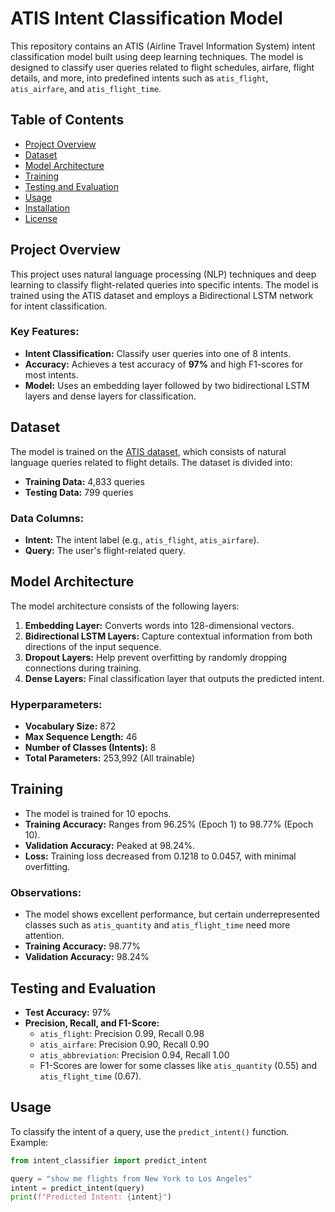 # ATIS Intent Classification Model

This repository contains an ATIS (Airline Travel Information System) intent classification model built using deep learning techniques. The model is designed to classify user queries related to flight schedules, airfare, flight details, and more, into predefined intents such as `atis_flight`, `atis_airfare`, and `atis_flight_time`.

## Table of Contents
- [Project Overview](#project-overview)
- [Dataset](#dataset)
- [Model Architecture](#model-architecture)
- [Training](#training)
- [Testing and Evaluation](#testing-and-evaluation)
- [Usage](#usage)
- [Installation](#installation)
- [License](#license)

## Project Overview

This project uses natural language processing (NLP) techniques and deep learning to classify flight-related queries into specific intents. The model is trained using the ATIS dataset and employs a Bidirectional LSTM network for intent classification.

### Key Features:
- **Intent Classification:** Classify user queries into one of 8 intents.
- **Accuracy:** Achieves a test accuracy of **97%** and high F1-scores for most intents.
- **Model:** Uses an embedding layer followed by two bidirectional LSTM layers and dense layers for classification.

## Dataset

The model is trained on the [ATIS dataset](https://www.kaggle.com/datasets/uciml/atis), which consists of natural language queries related to flight details. The dataset is divided into:
- **Training Data:** 4,833 queries
- **Testing Data:** 799 queries

### Data Columns:
- **Intent:** The intent label (e.g., `atis_flight`, `atis_airfare`).
- **Query:** The user's flight-related query.

## Model Architecture

The model architecture consists of the following layers:
1. **Embedding Layer:** Converts words into 128-dimensional vectors.
2. **Bidirectional LSTM Layers:** Capture contextual information from both directions of the input sequence.
3. **Dropout Layers:** Help prevent overfitting by randomly dropping connections during training.
4. **Dense Layers:** Final classification layer that outputs the predicted intent.

### Hyperparameters:
- **Vocabulary Size:** 872
- **Max Sequence Length:** 46
- **Number of Classes (Intents):** 8
- **Total Parameters:** 253,992 (All trainable)

## Training

- The model is trained for 10 epochs.
- **Training Accuracy:** Ranges from 96.25% (Epoch 1) to 98.77% (Epoch 10).
- **Validation Accuracy:** Peaked at 98.24%.
- **Loss:** Training loss decreased from 0.1218 to 0.0457, with minimal overfitting.

### Observations:
- The model shows excellent performance, but certain underrepresented classes such as `atis_quantity` and `atis_flight_time` need more attention.
- **Training Accuracy:** 98.77%
- **Validation Accuracy:** 98.24%

## Testing and Evaluation

- **Test Accuracy:** 97%
- **Precision, Recall, and F1-Score:** 
  - `atis_flight`: Precision 0.99, Recall 0.98
  - `atis_airfare`: Precision 0.90, Recall 0.90
  - `atis_abbreviation`: Precision 0.94, Recall 1.00
  - F1-Scores are lower for some classes like `atis_quantity` (0.55) and `atis_flight_time` (0.67).

## Usage

To classify the intent of a query, use the `predict_intent()` function. Example:

```python
from intent_classifier import predict_intent

query = "show me flights from New York to Los Angeles"
intent = predict_intent(query)
print(f"Predicted Intent: {intent}")
```
